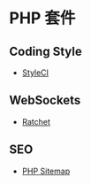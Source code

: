 # PHP 套件

## Coding Style
* [StyleCI](https://styleci.io/)

## WebSockets
* [Ratchet](http://socketo.me/)

## SEO
* [PHP Sitemap](https://github.com/asika32764/php-sitemap)